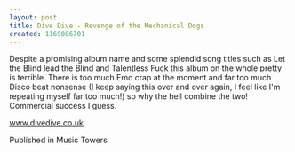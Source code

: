 ```yaml
---
layout: post
title: Dive Dive - Revenge of the Mechanical Dogs
created: 1169086701
---
```

Despite a promising album name and some splendid song titles such as Let the Blind lead the Blind and Talentless Fuck this album on the whole pretty is terrible. There is too much Emo crap at the moment and far too much Disco beat nonsense (I keep saying this over and over again, I feel like I'm repeating myself far too much!) so why the hell combine the two! Commercial success I guess.<p><a href='http://www.divedive.co.uk' target='_blank'>www.divedive.co.uk</a>
<p>Published in Music Towers</p>
